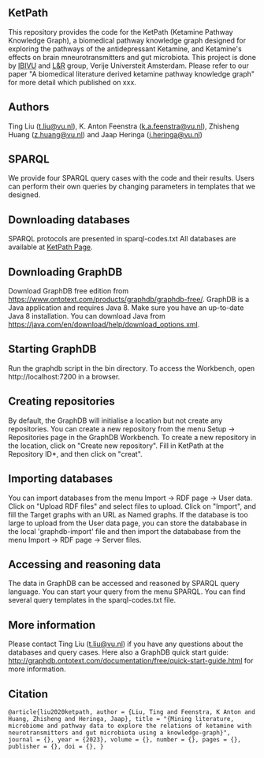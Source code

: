 ## KetPath
This repository provides the code for the KetPath (Ketamine Pathway Knowledge Graph), a biomedical pathway knowledge graph designed for exploring the pathways of the antidepressant Ketamine, and Ketamine's effects on brain mneurotransmitters and gut microbiota. This project is done by [IBIVU](https://www.vubioinformatics.com/) and [L&R](https://lr.cs.vu.nl/) group, Verije Universteit Amsterdam. Please refer to our paper "A biomedical literature derived ketamine pathway knowledge graph" for more detail which published on xxx.

## Authors
Ting Liu (t.liu@vu.nl), K. Anton Feenstra (k.a.feenstra@vu.nl), Zhisheng Huang (z.huang@vu.nl) and Jaap Heringa (j.heringa@vu.nl)

## SPARQL
We provide four SPARQL query cases with the code and their results. Users can perform their own queries by changing parameters in templates that we designed.

## Downloading databases
SPARQL protocols are presented in sparql-codes.txt
All databases are available at [KetPath Page](https://github.com/tingcosmos/KetPath).

## Downloading GraphDB
Download GraphDB free edition from https://www.ontotext.com/products/graphdb/graphdb-free/.
GraphDB is a Java application and requires Java 8. Make sure you have an up-to-date Java 8 installation.
You can download Java from https://java.com/en/download/help/download_options.xml.

## Starting GraphDB
Run the graphdb script in the bin directory. To access the Workbench, open http://localhost:7200 in a browser.

## Creating repositories
By default, the GraphDB will initialise a location but not create any repositories.
You can create a new repository from the menu Setup -> Repositories page in the GraphDB Workbench.
To create a new repository in the location, click on "Create new repository".
Fill in KetPath at the Repository ID*, and then click on "creat".

## Importing databases
You can import databases from the menu Import -> RDF page -> User data.
Click on "Upload RDF files" and select files to upload.
Click on "Import", and fill the Target graphs with an URL as Named graphs.
If the database is too large to upload from the User data page, you can store the datababase in the local 'graphdb-import' file and then import the datababase from the menu Import -> RDF page -> Server files.

## Accessing and reasoning data
The data in GraphDB can be accessed and reasoned by SPARQL query language.
You can start your query from the menu SPARQL.
You can find several query templates in the sparql-codes.txt file.

## More information
Please contact Ting Liu (t.liu@vu.nl) if you have any questions about the databases and query cases.
Here also a GraphDB quick start guide: http://graphdb.ontotext.com/documentation/free/quick-start-guide.html for more information.

## Citation
`@article{liu2020ketpath,
    author = {Liu, Ting and Feenstra, K Anton and Huang, Zhisheng and Heringa, Jaap},
    title = "{Mining literature, microbiome and pathway data to explore the relations of ketamine with neurotransmitters and gut microbiota using a knowledge-graph}",
    journal = {},
    year = {2023},
    volume = {},
    number = {},
    pages = {},
    publisher = {},
    doi = {},
}`
